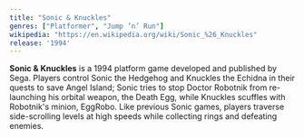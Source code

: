 ```yaml
---
title: "Sonic & Knuckles"
genres: ["Platformer", "Jump ’n’ Run"]
wikipedia: "https://en.wikipedia.org/wiki/Sonic_%26_Knuckles"
release: '1994'
---
```

**Sonic & Knuckles** is a 1994 platform game developed and published by Sega. Players control Sonic the Hedgehog and Knuckles the Echidna in their quests to save Angel Island; Sonic tries to stop Doctor Robotnik from re-launching his orbital weapon, the Death Egg, while Knuckles scuffles with Robotnik's minion, EggRobo. Like previous Sonic games, players traverse side-scrolling levels at high speeds while collecting rings and defeating enemies. 